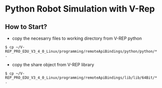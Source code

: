 # Python Robot Simulation with V-Rep

## How to Start?
* copy the necesarry files to working directory from V-REP python 
```
$ cp ~/V-REP_PRO_EDU_V3_4_0_Linux/programming/remoteApiBindings/python/python/* . 
```
* copy the share object from V-REP library
```
$ cp ~/V-REP_PRO_EDU_V3_4_0_Linux/programming/remoteApiBindings/lib/lib/64Bit/* .
```
